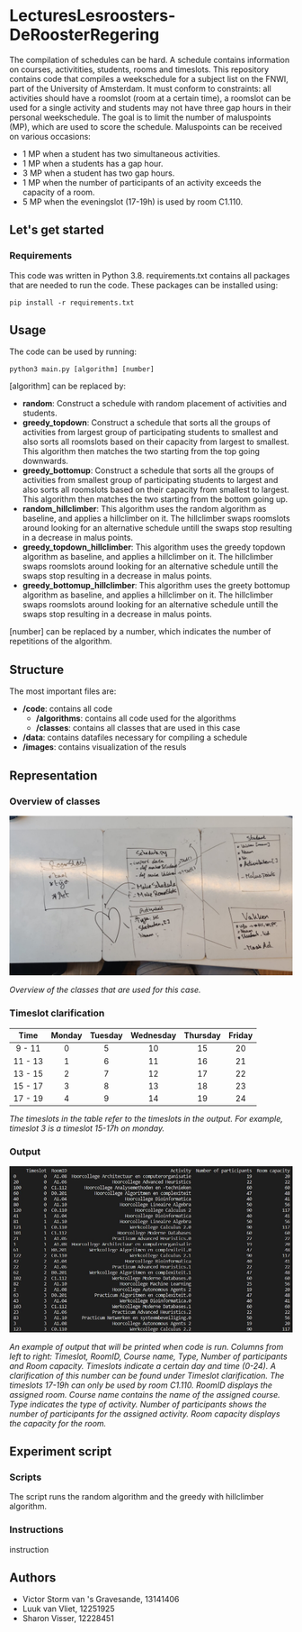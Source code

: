 # LecturesLesroosters-DeRoosterRegering
The compilation of schedules can be hard. A schedule contains information on courses, activitities, students, rooms and timeslots. This repository contains code that compiles a weekschedule for a subject list on the FNWI, part of the University of Amsterdam. It must conform to constraints: all activities should have a roomslot (room at a certain time), a roomslot can be used for a single activity and students may not have three gap hours in their personal weekschedule. The goal is to limit the number of maluspoints (MP), which are used to score the schedule. Maluspoints can be received on various occasions:
- 1 MP when a student has two simultaneous activities.
- 1 MP when a students has a gap hour.
- 3 MP when a student has two gap hours.
- 1 MP when the number of participants of an activity exceeds the capacity of a room.
- 5 MP when the eveningslot (17-19h) is used by room C1.110.

## Let's get started
### Requirements
This code was written in Python 3.8. requirements.txt contains all packages that are needed to run the code. These packages can be installed using:
```
pip install -r requirements.txt
```

## Usage
The code can be used by running:
```
python3 main.py [algorithm] [number]
```

[algorithm] can be replaced by:
- **random**: Construct a schedule with random placement of activities and students.
- **greedy_topdown**: Construct a schedule that sorts all the groups of activities from largest group of participating students to smallest and also sorts all roomslots based on their capacity from largest to smallest. This algorithm then matches the two starting from the top going downwards.
- **greedy_bottomup**: Construct a schedule that sorts all the groups of activities from smallest group of participating students to largest and also sorts all roomslots based on their capacity from smallest to largest. This algorithm then matches the two starting from the bottom going up.
 - **random_hillclimber**: This algorithm uses the random algorithm as baseline, and applies a hillclimber on it. The hillclimber swaps roomslots around looking for an alternative schedule untill the swaps stop resulting in a decrease in malus points.
 - **greedy_topdown_hillclimber**: This algorithm uses the greedy topdown algorithm as baseline, and applies a hillclimber on it. The hillclimber swaps roomslots around looking for an alternative schedule untill the swaps stop resulting in a decrease in malus points.
 - **greedy_bottomup_hillclimber**: This algorithm uses the greety bottomup algorithm as baseline, and applies a hillclimber on it. The hillclimber swaps roomslots around looking for an alternative schedule untill the swaps stop resulting in a decrease in malus points.

 [number] can be replaced by a number, which indicates the number of repetitions of the algorithm.

## Structure
The most important files are:
- **/code**: contains all code
    - **/algorithms**: contains all code used for the algorithms
    - **/classes**: contains all classes that are used in this case
- **/data**: contains datafiles necessary for compiling a schedule
- **/images**: contains visualization of the resuls

## Representation
### Overview of classes
![](images/UML.jpeg)

*Overview of the classes that are used for this case.*

### Timeslot clarification
| Time | Monday | Tuesday | Wednesday | Thursday | Friday |
| :---: | :---: | :---: | :---: | :---: | :---: |
| 9 - 11 | 0 | 5 | 10 | 15 | 20 |
| 11 - 13 | 1 | 6 | 11 | 16 | 21 |
| 13 - 15 | 2 | 7 | 12 | 17 | 22 |
| 15 - 17 | 3 | 8 | 13 | 18 | 23 |
| 17 - 19 | 4 | 9 | 14 | 19 | 24 |

*The timeslots in the table refer to the timeslots in the output. For example, timeslot 3 is a timeslot 15-17h on monday.*

### Output
![](images/Output.jpg)

*An example of output that will be printed when code is run. Columns from left to right: Timeslot, RoomID, Course name, Type, Number of participants and Room capacity. Timeslots indicate a certain day and time (0-24). A clarification of this number can be found under Timeslot clarification. The timeslots 17-19h can only be used by room C1.110. RoomID displays the assigned room. Course name contains the name of the assigned course. Type indicates the type of activity. Number of participants shows the number of participants for the assigned activity. Room capacity displays the capacity for the room.*

## Experiment script
### Scripts
The script runs the random algorithm and the greedy with hillclimber algorithm.
### Instructions
instruction


## Authors
- Victor Storm van 's Gravesande, 13141406
- Luuk van Vliet, 12251925
- Sharon Visser, 12228451